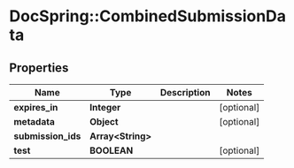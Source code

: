 # DocSpring::CombinedSubmissionData

## Properties
Name | Type | Description | Notes
------------ | ------------- | ------------- | -------------
**expires_in** | **Integer** |  | [optional] 
**metadata** | **Object** |  | [optional] 
**submission_ids** | **Array&lt;String&gt;** |  | 
**test** | **BOOLEAN** |  | [optional] 


